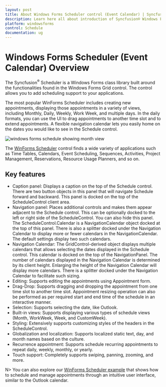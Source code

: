```yaml
---
layout: post
title: About Windows Forms Scheduler control (Event Calendar) | Syncfusion®
description: Learn here all about introduction of Syncfusion® Windows Forms Scheduler (Event Calendar) control, its elements and more details.
platform: windowsforms
control: Schedule
documentation: ug
---
```


# Windows Forms Scheduler (Event Calendar) Overview

The Syncfusion<sup>®</sup> Scheduler is a Windows Forms class library built around the functionalities found in the Windows Forms Grid control. The control allows you to add scheduling support to your applications. 

The most popular WinForms Scheduler includes creating new appointments, displaying those appointments in a variety of views, including Monthly, Daily, Weekly, Work Week, and multiple days. In the daily formats, you can use the UI to drag appointments to another time slot and to extend appointments. A flexible navigation calendar lets you easily home on the dates you would like to see in the Schedule control. 

![windows forms schedule showing month view](overview_images/windowsforms-scheduler-showing-month-view.png)

The [WinForms Scheduler](https://www.syncfusion.com/winforms-ui-controls/scheduler) control finds a wide variety of applications such as Time Tables, Calendars, Event Scheduling, Sequences, Activities, Project Management, Reservations, Resource Usage Planners, and so on.

## Key features

* Caption panel: Displays a caption on the top of the Schedule control. There are two button objects in this panel that will navigate Schedule forward and backward. This panel is docked on the top of the ScheduleControl client area. 
* Navigation panel: Places additional controls and makes them appear adjacent to the Schedule control. This can be optionally docked to the left or right side of the ScheduleControl. You can also hide this panel. The ScheduleControl.Calendar is a NavigationCalendar object docked at the top of this panel. There is also a splitter docked under the Navigation Calendar to display more or fewer calendars in the NavigationCalendar. The default settings display two such calendars.
* Navigation Calendar: The GridControl-derived object displays multiple calendars that allows selecting the dates displayed in the Schedule control. This calendar is docked on the top of the NavigationPanel. The number of calendars displayed in the Navigation Calendar is determined by its client height. Enlarging the height of the Navigation Calendar will display more calendars. There is a splitter docked under the Navigation Calendar to facilitate such sizing. 
* Editing: Supports editing the appointments using Appointment form.
* Drag-Drop: Supports dragging and dropping the appointment from one time slot to another time slot. Appointment resizing operation can also be performed as per required start and end time of the schedule in an interactive manner.
* Selection: Supports selecting the date, like Outlook.
* Built-in views: Supports displaying various types of schedule views (Month, WorkWeek, Week, and CustomWeek).
* Styling: Extensively supports customizing styles of the headers in the ScheduleControl.
* Globalization and localization: Supports localized static text, day, and month names based on the culture.
* Recurrence appointment: Supports schedule recurring appointments to repeat daily, weekly, monthly, or yearly.
* Touch support: Completely supports swiping, panning, zooming, and more.

N> You can also explore our [WinForms Scheduler example](https://github.com/syncfusion/winforms-demos/tree/master/schedulecontrol) that shows how to schedule and manage appointments through an intuitive user interface, similar to the Outlook calendar.